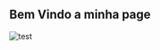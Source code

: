 ## Bem Vindo a minha page
![test](https://github.com/MaiconGavino/main/blob/main/Demystifying%20the%20Internet%20of%20Things.png)
